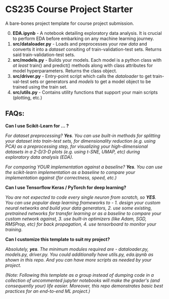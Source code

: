 # CS235 Course Project Starter

A bare-bones project template for course project submission. 

0. **EDA.ipynb** - A notebook detailing exploratory data analysis. It is crucial to perform EDA before embarking on any machine learning journey. 
1. **src/dataloader.py** - Loads and preprocesses your _raw data_ and converts it into a _dataset_ consiting of train-validation-test sets. Returns said train-validation-test sets.
2. **src/models.py** - Builds your models. Each model is a python class with _at least_ train() and predict() methods along with class attributes for model hyperparameters. Returns the class object.
3. **src/driver.py** - Entry-point script which calls the _dataloader_ to get train-val-test sets or generators and _models_ to get a model object to be trained using the train set.
4. **src/utils.py** - Contains utility functions that support your main scripts (plotting, etc.)

## FAQs:
<b> Can I use Scikit-Learn for ... ? </b>

_For dataset preprocessing? **Yes**. You can use built-in methods for splitting your dataset into train-test sets, for dimensionality reduction (e.g. using PCA) as a preprocessing step, for visualizing your high-dimensional datasets in a 2-D/3-D plots (e.g. using t-SNE, UMAP, etc) during exploratory data analysis (EDA)._ 

_For comparing YOUR implementation against a baseline? **Yes**. You can use the scikit-learn implementation as a baseline to compare your implementation against (for correctness, speed, etc.)_

<b> Can I use Tensorflow Keras / PyTorch for deep learning? </b>

_You are not expected to code every single neuron from scratch, so **YES**. You can use popular deep learning frameworks to - 1. design your custom neural networks and build your data generators, 2.  use some existing, pretrained networks for transfer learning or as a baseline to compare your custom network against, 3. use built-in optimizers (like Adam, SGD, RMSProp, etc) for back propagation, 4. use tensorboard to monitor your training._

<b> Can I customize this template to suit my project? </b>

_Absolutely, **yes**. The minimum modules required are - dataloader.py, models.py, driver.py. You could additionally have utils.py, eda.ipynb as shown in this repo. And you can have more scripts as needed by your project._

_(Note: Following this template as a group instead of dumping code in a collection of uncommented jupyter notebooks will make the grader's (and consequently your) life easier. Moreover, this repo demonstrates basic best practices for an end-to-end ML project.)_